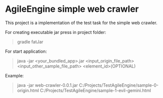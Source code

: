 # AgileEngine simple web crawler

This project is a implementation of the test task for the simple web crawler.

For creating executable jar press in project folder: 
> gradle fatJar

For start application:
> java -jar <your_bundled_app>.jar <input_origin_file_path> <input_other_sample_file_path> <element_id>(OPTIONAL)

Example:
> java -jar web-crawler-0.0.1.jar C:/Projects/TestAgileEngine/sample-0-origin.html C:/Projects/TestAgileEngine/sample-1-evil-gemini.html
